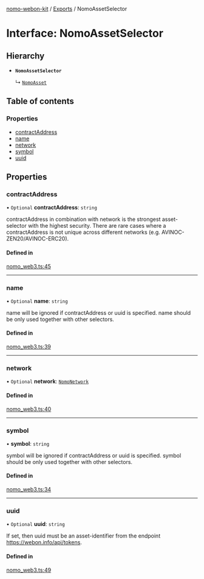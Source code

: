 [nomo-webon-kit](../README.md) / [Exports](../modules.md) / NomoAssetSelector

# Interface: NomoAssetSelector

## Hierarchy

- **`NomoAssetSelector`**

  ↳ [`NomoAsset`](NomoAsset.md)

## Table of contents

### Properties

- [contractAddress](NomoAssetSelector.md#contractaddress)
- [name](NomoAssetSelector.md#name)
- [network](NomoAssetSelector.md#network)
- [symbol](NomoAssetSelector.md#symbol)
- [uuid](NomoAssetSelector.md#uuid)

## Properties

### contractAddress

• `Optional` **contractAddress**: `string`

contractAddress in combination with network is the strongest asset-selector with the highest security.
There are rare cases where a contractAddress is not unique across different networks (e.g. AVINOC-ZEN20/AVINOC-ERC20).

#### Defined in

[nomo_web3.ts:45](https://github.com/nomo-app/nomo-webon-kit/blob/da5aa9f/nomo-webon-kit/src/nomo_web3.ts#L45)

___

### name

• `Optional` **name**: `string`

name will be ignored if contractAddress or uuid is specified.
name should be only used together with other selectors.

#### Defined in

[nomo_web3.ts:39](https://github.com/nomo-app/nomo-webon-kit/blob/da5aa9f/nomo-webon-kit/src/nomo_web3.ts#L39)

___

### network

• `Optional` **network**: [`NomoNetwork`](../modules.md#nomonetwork)

#### Defined in

[nomo_web3.ts:40](https://github.com/nomo-app/nomo-webon-kit/blob/da5aa9f/nomo-webon-kit/src/nomo_web3.ts#L40)

___

### symbol

• **symbol**: `string`

symbol will be ignored if contractAddress or uuid is specified.
symbol should be only used together with other selectors.

#### Defined in

[nomo_web3.ts:34](https://github.com/nomo-app/nomo-webon-kit/blob/da5aa9f/nomo-webon-kit/src/nomo_web3.ts#L34)

___

### uuid

• `Optional` **uuid**: `string`

If set, then uuid must be an asset-identifier from the endpoint https://webon.info/api/tokens.

#### Defined in

[nomo_web3.ts:49](https://github.com/nomo-app/nomo-webon-kit/blob/da5aa9f/nomo-webon-kit/src/nomo_web3.ts#L49)
